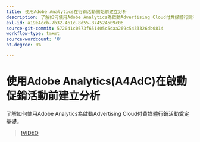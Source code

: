 ```yaml
---
title: 使用Adobe Analytics在行銷活動開始前建立分析
description: 了解如何使用Adobe Analytics為啟動Advertising Cloud付費媒體行銷活動奠定基礎。
exl-id: a19e4ccb-7b32-461c-8d55-874524509c06
source-git-commit: 572041c0573f651405c5daa269c5433326db0814
workflow-type: tm+mt
source-wordcount: '0'
ht-degree: 0%

---
```


# 使用Adobe Analytics(A4AdC)在啟動促銷活動前建立分析

了解如何使用Adobe Analytics為啟動Advertising Cloud付費媒體行銷活動奠定基礎。

>[!VIDEO](https://video.tv.adobe.com/v/33501)
